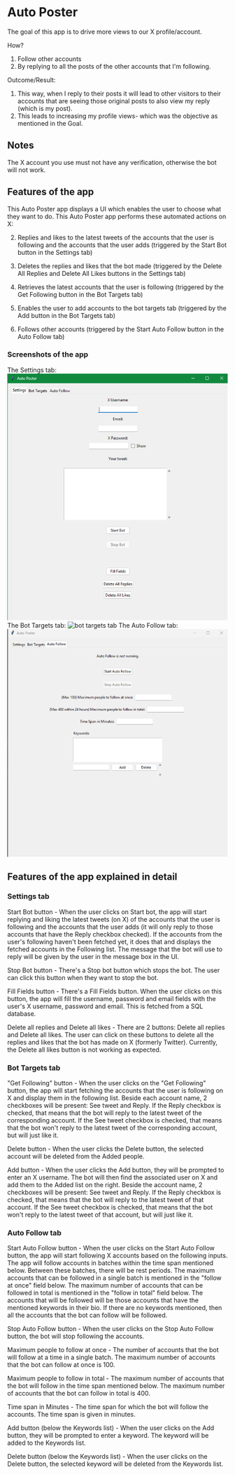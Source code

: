 # Auto Poster  

The goal of this app is to drive more views to our X profile/account.  

How? 
1. Follow other accounts
2. By replying to all the posts of the other accounts that I'm following. 

Outcome/Result: 
1. This way, when I reply to their posts it will lead to other visitors to their accounts that are seeing those original posts to also view my reply (which is my post). 
2. This leads to increasing my profile views- which was the objective as mentioned in the Goal.

## Notes
The X account you use must not have any verification, otherwise the bot will not work.

## Features of the app
This Auto Poster app displays a UI which enables the user to choose what they want to do. This Auto Poster app performs these automated actions on X:

2. Replies and likes to the latest tweets of the accounts that the user is following and the accounts that the user adds (triggered by the Start Bot button in the Settings tab)

3. Deletes the replies and likes that the bot made (triggered by the Delete All Replies and Delete All Likes buttons in the Settings tab)

4. Retrieves the latest accounts that the user is following (triggered by the Get Following button in the Bot Targets tab)

5. Enables the user to add accounts to the bot targets tab (triggered by the Add button in the Bot Targets tab)

1. Follows other accounts (triggered by the Start Auto Follow button in the Auto Follow tab)

### Screenshots of the app
The Settings tab: ![settings tab](images/settings_tab.png)
The Bot Targets tab: ![bot targets tab](images/bot_targets_tab.png)
The Auto Follow tab: ![auto follow tab](images/auto_follow_tab.png)

## Features of the app explained in detail

### Settings tab
Start Bot button - When the user clicks on Start bot, the app will start replying and liking the latest tweets (on X) of the accounts that the user is following and the accounts that the user adds (it will only reply to those accounts that have the Reply checkbox checked). If the accounts from the user's following haven't been fetched yet, it does that and displays the fetched accounts in the Following list. The message that the bot will use to reply will be given by the user in the message box in the UI.

Stop Bot button - There's a Stop bot button which stops the bot. The user can click this button when they want to stop the bot.

Fill Fields button - There's a Fill Fields button. When the user clicks on this button, the app will fill the username, password and email fields with the user's X username, password and email. This is fetched from a SQL database.

Delete all replies and Delete all likes - There are 2 buttons: Delete all replies and Delete all likes. The user can click on these buttons to delete all the replies and likes that the bot has made on X (formerly Twitter). Currently, the Delete all likes button is not working as expected.

### Bot Targets tab
"Get Following" button - When the user clicks on the "Get Following" button, the app will start fetching the accounts that the user is following on X and display them in the following list. Beside each account name, 2 checkboxes will be present: See tweet and Reply. If the Reply checkbox is checked, that means that the bot will reply to the latest tweet of the corresponding account. If the See tweet checkbox is checked, that means that the bot won't reply to the latest tweet of the corresponding account, but will just like it.

Delete button - When the user clicks the Delete button, the selected account will be deleted from the Added people.

Add button - When the user clicks the Add button, they will be prompted to enter an X username. The bot will then find the associated user on X and add them to the Added list on the right. Beside the account name, 2 checkboxes will be present: See tweet and Reply. If the Reply checkbox is checked, that means that the bot will reply to the latest tweet of that account. If the See tweet checkbox is checked, that means that the bot won't reply to the latest tweet of that account, but will just like it.

### Auto Follow tab
Start Auto Follow button - When the user clicks on the Start Auto Follow button, the app will start following X accounts based on the following inputs. The app will follow accounts in batches within the time span mentioned below. Between these batches, there will be rest periods. The maximum accounts that can be followed in a single batch is mentioned in the "follow at once" field below. The maximum number of accounts that can be followed in total is mentioned in the "follow in total" field below. The accounts that will be followed will be those accounts that have the mentioned keywords in their bio. If there are no keywords mentioned, then all the accounts that the bot can follow will be followed.

Stop Auto Follow button - When the user clicks on the Stop Auto Follow button, the bot will stop following the accounts.

Maximum people to follow at once - The number of accounts that the bot will follow at a time in a single batch. The maximum number of accounts that the bot can follow at once is 100.

Maximum people to follow in total - The maximum number of accounts that the bot will follow in the time span mentioned below. The maximum number of accounts that the bot can follow in total is 400.

Time span in Minutes - The time span for which the bot will follow the accounts. The time span is given in minutes.

Add button (below the Keywords list) - When the user clicks on the Add button, they will be prompted to enter a keyword. The keyword will be added to the Keywords list.

Delete button (below the Keywords list) - When the user clicks on the Delete button, the selected keyword will be deleted from the Keywords list.
